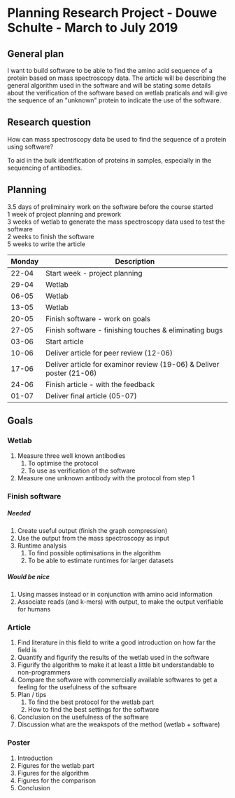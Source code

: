 # Planning Research Project - Douwe Schulte - March to July 2019

## General plan

I want to build software to be able to find the amino acid sequence of a protein based on mass spectroscopy data. The article will be describing the general algorithm used in the software and will be stating some details about the verification of the software based on wetlab praticals and will give the sequence of an "unknown" protein to indicate the use of the software.

## Research question

How can mass spectroscopy data be used to find the sequence of a protein using software?

To aid in the bulk identification of proteins in samples, especially in the sequencing of antibodies.

## Planning

3.5 days of preliminairy work on the software before the course started\
1 week of project planning and prework\
3 weeks of wetlab to generate the mass spectroscopy data used to test the software\
2 weeks to finish the software\
5 weeks to write the article


| Monday | Description |
|--------|-------------|
| 22-04 | Start week - project planning |
| 29-04 | Wetlab |
| 06-05 | Wetlab |
| 13-05 | Wetlab |
| 20-05 | Finish software - work on goals |
| 27-05 | Finish software - finishing touches & eliminating bugs |
| 03-06 | Start article |
| 10-06 | Deliver article for peer review (12-06) |
| 17-06 | Deliver article for examinor review (19-06) & Deliver poster (21-06) |
| 24-06 | Finish article - with the feedback |
| 01-07 | Deliver final article (05-07) |

## Goals

### Wetlab

1. Measure three well known antibodies
   1. To optimise the protocol
   1. To use as verification of the software
1. Measure one unknown antibody with the protocol from step 1

### Finish software

##### Needed
1. Create useful output (finish the graph compression)
1. Use the output from the mass spectroscopy as input
1. Runtime analysis 
   1. To find possible optimisations in the algorithm
   1. To be able to estimate runtimes for larger datasets

##### Would be nice
1. Using masses instead or in conjunction with amino acid information
1. Associate reads (and k-mers) with output, to make the output verifiable for humans

### Article

1. Find literature in this field to write a good introduction on how far the field is
1. Quantify and figurify the results of the wetlab used in the software
1. Figurify the algorithm to make it at least a little bit understandable to non-programmers
1. Compare the software with commercially available softwares to get a feeling for the usefulness of the software
1. Plan / tips
   1. To find the best protocol for the wetlab part
   1. How to find the best settings for the software
1. Conclusion on the usefulness of the software
1. Discussion what are the weakspots of the method (wetlab + software)

### Poster

1. Introduction
1. Figures for the wetlab part
1. Figures for the algorithm
1. Figures for the comparison
1. Conclusion